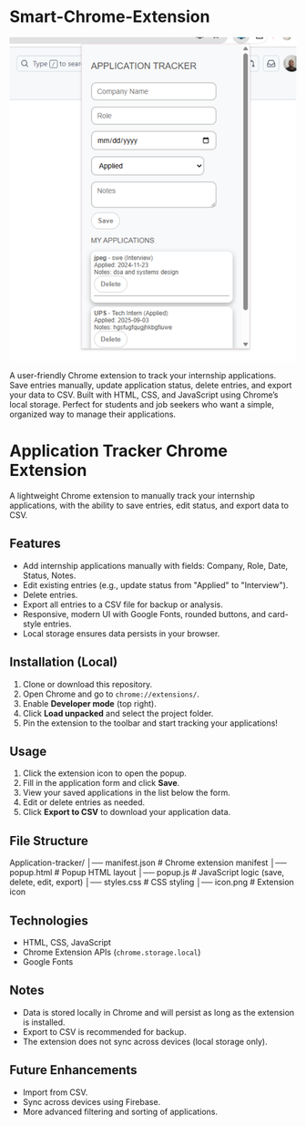# Smart-Chrome-Extension
![My Photo](https://github.com/Lincolntinodaishe/Smart-Chrome-Extension/blob/main/Screenshot%202025-09-04%20002627.png)

A user-friendly Chrome extension to track your internship applications. Save entries manually, update application status, delete entries, and export your data to CSV. Built with HTML, CSS, and JavaScript using Chrome’s local storage. Perfect for students and job seekers who want a simple, organized way to manage their applications.

# Application Tracker Chrome Extension

A lightweight Chrome extension to manually track your internship applications, with the ability to save entries, edit status, and export data to CSV.

## Features
- Add internship applications manually with fields: Company, Role, Date, Status, Notes.
- Edit existing entries (e.g., update status from "Applied" to "Interview").
- Delete entries.
- Export all entries to a CSV file for backup or analysis.
- Responsive, modern UI with Google Fonts, rounded buttons, and card-style entries.
- Local storage ensures data persists in your browser.

## Installation (Local)
1. Clone or download this repository.
2. Open Chrome and go to `chrome://extensions/`.
3. Enable **Developer mode** (top right).
4. Click **Load unpacked** and select the project folder.
5. Pin the extension to the toolbar and start tracking your applications!

## Usage
1. Click the extension icon to open the popup.
2. Fill in the application form and click **Save**.
3. View your saved applications in the list below the form.
4. Edit or delete entries as needed.
5. Click **Export to CSV** to download your application data.

## File Structure
Application-tracker/
│── manifest.json # Chrome extension manifest
│── popup.html # Popup HTML layout
│── popup.js # JavaScript logic (save, delete, edit, export)
│── styles.css # CSS styling
│── icon.png # Extension icon

## Technologies
- HTML, CSS, JavaScript
- Chrome Extension APIs (`chrome.storage.local`)
- Google Fonts

## Notes
- Data is stored locally in Chrome and will persist as long as the extension is installed.
- Export to CSV is recommended for backup.
- The extension does not sync across devices (local storage only).

## Future Enhancements
- Import from CSV.
- Sync across devices using Firebase.
- More advanced filtering and sorting of applications.

